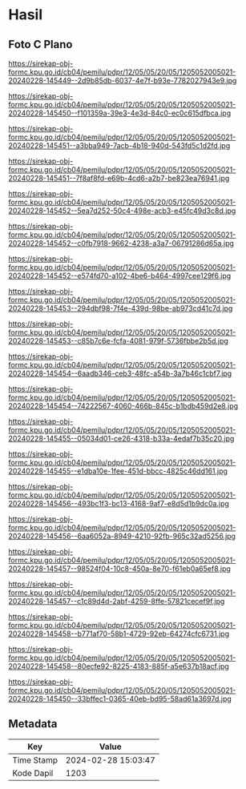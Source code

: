 # Hasil

## Foto C Plano

https://sirekap-obj-formc.kpu.go.id/cb04/pemilu/pdpr/12/05/05/20/05/1205052005021-20240228-145449--2d9b85db-6037-4e7f-b93e-7782027943e9.jpg

https://sirekap-obj-formc.kpu.go.id/cb04/pemilu/pdpr/12/05/05/20/05/1205052005021-20240228-145450--f101359a-39e3-4e3d-84c0-ec0c615dfbca.jpg

https://sirekap-obj-formc.kpu.go.id/cb04/pemilu/pdpr/12/05/05/20/05/1205052005021-20240228-145451--a3bba949-7acb-4b18-940d-543fd5c1d2fd.jpg

https://sirekap-obj-formc.kpu.go.id/cb04/pemilu/pdpr/12/05/05/20/05/1205052005021-20240228-145451--7f8af8fd-e69b-4cd6-a2b7-be823ea76941.jpg

https://sirekap-obj-formc.kpu.go.id/cb04/pemilu/pdpr/12/05/05/20/05/1205052005021-20240228-145452--5ea7d252-50c4-498e-acb3-e45fc49d3c8d.jpg

https://sirekap-obj-formc.kpu.go.id/cb04/pemilu/pdpr/12/05/05/20/05/1205052005021-20240228-145452--c0fb7918-9662-4238-a3a7-06791286d65a.jpg

https://sirekap-obj-formc.kpu.go.id/cb04/pemilu/pdpr/12/05/05/20/05/1205052005021-20240228-145452--e574fd70-a102-4be6-b464-4997cee129f6.jpg

https://sirekap-obj-formc.kpu.go.id/cb04/pemilu/pdpr/12/05/05/20/05/1205052005021-20240228-145453--294dbf98-7f4e-439d-98be-ab973cd41c7d.jpg

https://sirekap-obj-formc.kpu.go.id/cb04/pemilu/pdpr/12/05/05/20/05/1205052005021-20240228-145453--c85b7c6e-fcfa-4081-979f-5736fbbe2b5d.jpg

https://sirekap-obj-formc.kpu.go.id/cb04/pemilu/pdpr/12/05/05/20/05/1205052005021-20240228-145454--6aadb346-ceb3-48fc-a54b-3a7b46c1cbf7.jpg

https://sirekap-obj-formc.kpu.go.id/cb04/pemilu/pdpr/12/05/05/20/05/1205052005021-20240228-145454--74222567-4060-466b-845c-b1bdb459d2e8.jpg

https://sirekap-obj-formc.kpu.go.id/cb04/pemilu/pdpr/12/05/05/20/05/1205052005021-20240228-145455--05034d01-ce26-4318-b33a-4edaf7b35c20.jpg

https://sirekap-obj-formc.kpu.go.id/cb04/pemilu/pdpr/12/05/05/20/05/1205052005021-20240228-145455--e1dba10e-1fee-451d-bbcc-4825c46dd161.jpg

https://sirekap-obj-formc.kpu.go.id/cb04/pemilu/pdpr/12/05/05/20/05/1205052005021-20240228-145456--493bc1f3-bc13-4168-9af7-e8d5d1b9dc0a.jpg

https://sirekap-obj-formc.kpu.go.id/cb04/pemilu/pdpr/12/05/05/20/05/1205052005021-20240228-145456--6aa6052a-8949-4210-92fb-965c32ad5256.jpg

https://sirekap-obj-formc.kpu.go.id/cb04/pemilu/pdpr/12/05/05/20/05/1205052005021-20240228-145457--98524f04-10c8-450a-8e70-f61eb0a65ef8.jpg

https://sirekap-obj-formc.kpu.go.id/cb04/pemilu/pdpr/12/05/05/20/05/1205052005021-20240228-145457--c1c89d4d-2abf-4259-8ffe-57821cecef9f.jpg

https://sirekap-obj-formc.kpu.go.id/cb04/pemilu/pdpr/12/05/05/20/05/1205052005021-20240228-145458--b771af70-58b1-4729-92eb-64274cfc6731.jpg

https://sirekap-obj-formc.kpu.go.id/cb04/pemilu/pdpr/12/05/05/20/05/1205052005021-20240228-145458--80ecfe92-8225-4183-885f-a5e637b18acf.jpg

https://sirekap-obj-formc.kpu.go.id/cb04/pemilu/pdpr/12/05/05/20/05/1205052005021-20240228-145450--33bffec1-0365-40eb-bd95-58ad61a3697d.jpg


## Metadata

| Key        | Value               |
| ---------- | ------------------- |
| Time Stamp | 2024-02-28 15:03:47 |
| Kode Dapil | 1203                |



